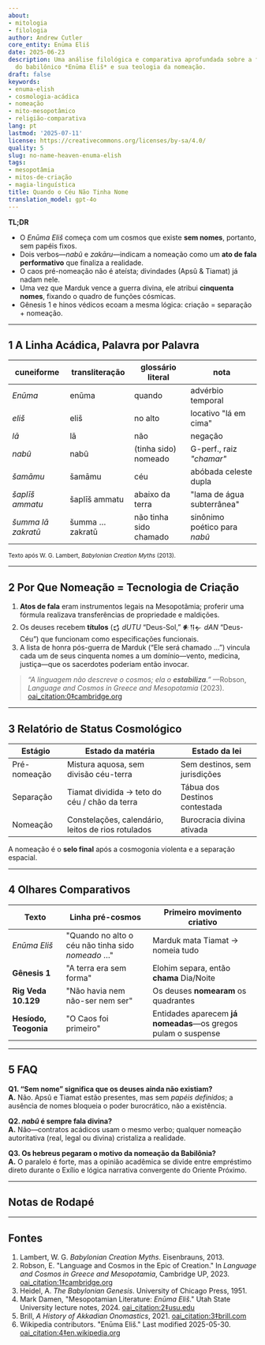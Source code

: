 ```yaml
---
about:
- mitologia
- filologia
author: Andrew Cutler
core_entity: Enūma Eliš
date: 2025-06-23
description: Uma análise filológica e comparativa aprofundada sobre a famosa abertura
  do babilônico *Enūma Eliš* e sua teologia da nomeação.
draft: false
keywords:
- enuma-elish
- cosmologia-acádica
- nomeação
- mito-mesopotâmico
- religião-comparativa
lang: pt
lastmod: '2025-07-11'
license: https://creativecommons.org/licenses/by-sa/4.0/
quality: 5
slug: no-name-heaven-enuma-elish
tags:
- mesopotâmia
- mitos-de-criação
- magia-linguística
title: Quando o Céu Não Tinha Nome
translation_model: gpt-4o
---
```


**TL;DR**

- O *Enūma Eliš* começa com um cosmos que existe **sem nomes**, portanto, sem papéis fixos.  
- Dois verbos—*nabû* e *zakāru*—indicam a nomeação como um **ato de fala performativo** que finaliza a realidade.  
- O caos pré-nomeação não é ateísta; divindades (Apsû & Tiamat) já nadam nele.  
- Uma vez que Marduk vence a guerra divina, ele atribui **cinquenta nomes**, fixando o quadro de funções cósmicas.  
- Gênesis 1 e hinos védicos ecoam a mesma lógica: criação = separação + nomeação.

---

## 1 A Linha Acádica, Palavra por Palavra

| cuneiforme | transliteração | glossário literal | nota |
|------------|----------------|-------------------|------|
| *Enūma* | enūma | quando | advérbio temporal |
| *eliš* | eliš | no alto | locativo "lá em cima" |
| *lā* | lā | não | negação |
| *nabû* | nabû | (tinha sido) nomeado | G-perf., raiz *"chamar"* |
| *šamāmu* | šamāmu | céu | abóbada celeste dupla |
| *šaplīš ammatu* | šaplīš ammatu | abaixo da terra | "lama de água subterrânea" |
| *šumma lā zakratū* | šumma … zakratū | não tinha sido chamado | sinônimo poético para *nabû* |

<small>Texto após W. G. Lambert, *Babylonian Creation Myths* (2013).</small>

---

## 2 Por Que Nomeação = Tecnologia de Criação

1. **Atos de fala** eram instrumentos legais na Mesopotâmia; proferir uma fórmula realizava transferências de propriedade e maldições.  
2. Os deuses recebem **títulos** (𒌓 *dUTU* “Deus-Sol,” 𒀭𒀀𒉡 *dAN* “Deus-Céu”) que funcionam como especificações funcionais.  
3. A lista de honra pós-guerra de Marduk (“Ele será chamado …”) vincula cada um de seus cinquenta nomes a um domínio—vento, medicina, justiça—que os sacerdotes poderiam então invocar.  

> *“A linguagem não descreve o cosmos; ela o **estabiliza**.”* —Robson, *Language and Cosmos in Greece and Mesopotamia* (2023).  [oai_citation:0‡cambridge.org](https://www.cambridge.org/core/books/language-and-cosmos-in-greece-and-mesopotamia/language-and-cosmos-in-the-epic-of-creation/F9C41567F74F95C1F57304FBEDC150A7?utm_source=chatgpt.com)

---

## 3 Relatório de Status Cosmológico

| Estágio | Estado da matéria | Estado da lei |
|---------|-------------------|---------------|
| Pré-nomeação | Mistura aquosa, sem divisão céu-terra | Sem destinos, sem jurisdições |
| Separação | Tiamat dividida → teto do céu / chão da terra | Tábua dos Destinos contestada |
| Nomeação | Constelações, calendário, leitos de rios rotulados | Burocracia divina ativada |

A nomeação é o **selo final** após a cosmogonia violenta e a separação espacial.

---

## 4 Olhares Comparativos

| Texto | Linha pré-cosmos | Primeiro movimento criativo |
|-------|------------------|-----------------------------|
| *Enūma Eliš* | "Quando no alto o céu não tinha sido *nomeado* …" | Marduk mata Tiamat → nomeia tudo |
| **Gênesis 1** | "A terra era sem forma" | Elohim separa, então **chama** Dia/Noite |
| **Rig Veda 10.129** | "Não havia nem não-ser nem ser" | Os deuses **nomearam** os quadrantes |
| **Hesíodo, Teogonia** | "O Caos foi primeiro" | Entidades aparecem **já nomeadas**—os gregos pulam o suspense |

---

## 5 FAQ

**Q1. “Sem nome” significa que os deuses ainda não existiam?**  
**A.** Não. Apsû e Tiamat estão presentes, mas sem *papéis definidos*; a ausência de nomes bloqueia o poder burocrático, não a existência.

**Q2. *nabû* é sempre fala divina?**  
**A.** Não—contratos acádicos usam o mesmo verbo; qualquer nomeação autoritativa (real, legal ou divina) cristaliza a realidade.

**Q3. Os hebreus pegaram o motivo da nomeação da Babilônia?**  
**A.** O paralelo é forte, mas a opinião acadêmica se divide entre empréstimo direto durante o Exílio e lógica narrativa convergente do Oriente Próximo.

---

## Notas de Rodapé

[^1]: Lambert, *Babylonian Creation Myths* (2013) p. 231. 
[^2]: Robson, *Language and Cosmos in Greece and Mesopotamia* (Cambridge, 2023). 
[^3]: Heidel, *The Babylonian Genesis* (1951) ch. 2. 

---

## Fontes

1. Lambert, W. G. *Babylonian Creation Myths*. Eisenbrauns, 2013. 
2. Robson, E. "Language and Cosmos in the Epic of Creation." In *Language and Cosmos in Greece and Mesopotamia*, Cambridge UP, 2023. [oai_citation:1‡cambridge.org](https://www.cambridge.org/core/books/language-and-cosmos-in-greece-and-mesopotamia/language-and-cosmos-in-the-epic-of-creation/F9C41567F74F95C1F57304FBEDC150A7) 
3. Heidel, A. *The Babylonian Genesis*. University of Chicago Press, 1951. 
4. Mark Damen, "Mesopotamian Literature: *Enūma Eliš*." Utah State University lecture notes, 2024. [oai_citation:2‡usu.edu](https://www.usu.edu/markdamen/ane/lectures/10.1.pdf) 
5. Brill, *A History of Akkadian Onomastics*, 2021. [oai_citation:3‡brill.com](https://brill.com/display/book/edcoll/9789004445215/BP000013.xml?language=en&srsltid=AfmBOootbSkXcBgdsX5fKz0oBE4GJjIznG0rbP0jDY2pSQ6IE6zQ4K5b) 
6. Wikipedia contributors. "Enūma Eliš." Last modified 2025-05-30. [oai_citation:4‡en.wikipedia.org](https://en.wikipedia.org/wiki/En%C5%ABma_Eli%C5%A1)